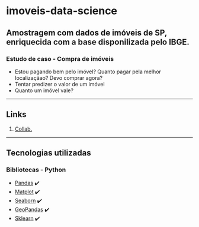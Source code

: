 # imoveis-data-science

## Amostragem com dados de imóveis de SP, enriquecida com a base disponilizada pelo IBGE.
### Estudo de caso - Compra de imóveis

 - Estou pagando bem pelo imóvel? Quanto pagar pela melhor localizaçãao? Devo comprar agora?
 - Tentar predizer o valor de um imóvel
 - Quanto um imóvel vale?
 ---
 ## Links
1. [Collab.](https://colab.research.google.com/drive/1HG9iWv-9jYqFhpSvzR1PC_RAiOukqzTc?usp=sharing)
---
## Tecnologias utilizadas

### Bibliotecas - Python

* [Pandas](https://pandas.pydata.org/) :heavy_check_mark:
* [Matplot](https://matplotlib.org/) :heavy_check_mark:
* [Seaborn](https://seaborn.pydata.org/) :heavy_check_mark:
* [GeoPandas](https://geopandas.org/en/stable/) :heavy_check_mark:
* [Sklearn](https://scikit-learn.org/stable/) :heavy_check_mark:
